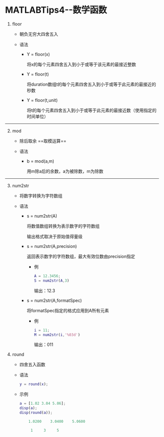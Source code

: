 # MATLABTips4--数学函数

1. floor

   + 朝负无穷大四舍五入

   + 语法

     + Y = floor(x)

       将x的每个元素四舍五入到小于或等于该元素的最接近整数

     + Y = floor(t)

       将duration数组t的每个元素四舍五入到小于或等于此元素的最接近的秒数

     + Y = floor(t,unit)

       将t的每个元素四舍五入到小于或等于此元素的最接近数（使用指定的时间单位）

---

2. mod

   + 除后取余   ==取模运算==

   + 语法

     + b = mod(a,m)

       用m除a后的余数，a为被除数，m为除数

---

3. num2str

   + 将数字转换为字符数组

   + 语法

     + s = num2str(A)

       将数值数组转换为表示数字的字符数组

       输出格式取决于原始值得量级

     + s = num2str(A,precision)

       返回表示数字的字符数组，最大有效位数由precision指定

       + 例

         ```matlab
         A = 12.3456;
         S = num2str(A,3)
         ```

         输出：12.3

     + s = num2str(A,formatSpec)

       将formatSpec指定的格式应用到A所有元素

       + 例

         ```matlab
         i = 11;
         M = num2str(i,'%03d')
         ```

         输出：011

4. round

   + 四舍五入函数

   + 语法

     ```matlab
     y = round(x);
     ```

   + 示例

     ```matlab
     a = [1.02 3.04 5.06];
     disp(a);
     disp(round(a));
     ```

     ```matlab
         1.0200    3.0400    5.0600
     
          1     3     5
     ```

     